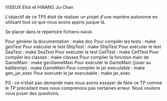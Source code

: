 VISEUX Eliot et HWANG Ju-Chan

L'objectif de ce TP5 était de réaliser un projet d'une manière autonome en utilisant tout ce que nous avons appris jusque là.

Se placer dans le répertoire fichiers-naval.

Pour générer la documentation :
  make doc
Pour compiler les tests :
  make genTest
Pour exécuter le test ShipTest :
  make ShipTest
Pour exécuter le test SeaTest :
  make SeaTest
Pour exécuter le test CellTest :
  make CellTest
Pour compiler les classes :
  make classes
Pour compiler la fonction main de GameMain :
  make genGameMain
Pour exécuter le GameMain (jouer au battleship) :
  make GameMain
Pour compiler le jar executable :
  make gen_jar_exec
Pour executer le jar executable :
  make jar_exec

PS : ce n'était pas demandé mais nous avons essayer de faire ce TP comme le TP précédant mais nous comprenons pas certaines erreur. Nous voulons vous poser des questions.
